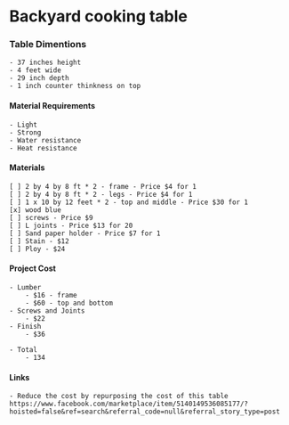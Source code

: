 # Backyard cooking table

### Table Dimentions
    - 37 inches height
    - 4 feet wide
    - 29 inch depth
    - 1 inch counter thinkness on top



#### Material Requirements
    - Light
    - Strong
    - Water resistance
    - Heat resistance


#### Materials
    [ ] 2 by 4 by 8 ft * 2 - frame - Price $4 for 1
    [ ] 2 by 4 by 8 ft * 2 - legs - Price $4 for 1
    [ ] 1 x 10 by 12 feet * 2 - top and middle - Price $30 for 1
    [x] wood blue
    [ ] screws - Price $9
    [ ] L joints - Price $13 for 20
    [ ] Sand paper holder - Price $7 for 1
    [ ] Stain - $12
    [ ] Ploy - $24




#### Project Cost 
    - Lumber 
        - $16 - frame
        - $60 - top and bottom
    - Screws and Joints
        - $22
    - Finish
        - $36

    - Total
        - 134


#### Links
    - Reduce the cost by repurposing the cost of this table
    https://www.facebook.com/marketplace/item/5140149536085177/?hoisted=false&ref=search&referral_code=null&referral_story_type=post
